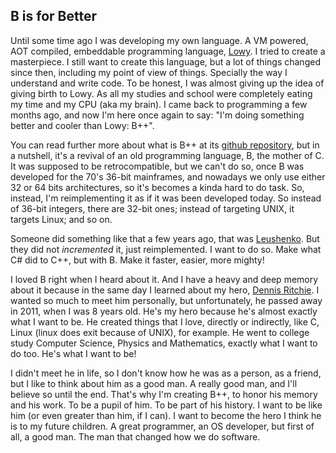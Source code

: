 ## B is for Better
Until some time ago I was developing my own language. A VM powered, AOT compiled, embeddable programming language, [Lowy](https://mikumikudice.github.io/archive/blog/061221). I tried to create a masterpiece. I still want to create this language, but a lot of things changed since then, including my point of view of things. Specially the way I understand and write code. To be honest, I was almost giving up the idea of giving birth to Lowy. As all my studies and school were completely eating my time and my CPU (aka my brain). I came back to programming a few months ago, and now I'm here once again to say: "I'm doing something better and cooler than Lowy: B++".

You can read further more about what is B++ at its [github repository](https://github.com/mikumikudice/beeplusplus), but in a nutshell, it's a revival of an old programming language, B, the mother of C. It was supposed to be retrocompatible, but we can't do so, once B was developed for the 70's 36-bit mainframes, and nowadays we only use either 32 or 64 bits architectures, so it's becomes a kinda hard to do task. So, instead, I'm reimplementing it as if it was been developed today. So instead of 36-bit integers, there are 32-bit ones; instead of targeting UNIX, it targets Linux; and so on.

Someone did something like that a few years ago, that was [Leushenko](https://github.com/Leushenko/). But they did not _incremented_ it, just reimplemented. I want to do so. Make what C# did to C++, but with B. Make it faster, easier, more mighty!

I loved B right when I heard about it. And I have a heavy and deep memory about it because in the same day I learned about my hero, [Dennis Ritchie](https://en.wikipedia.org/wiki/Dennis_Ritchie). I wanted so much to meet him personally, but unfortunately, he passed away in 2011, when I was 8 years old. He's my hero because he's almost exactly what I want to be. He created things that I love, directly or indirectly, like C, Linux (linux does exit because of UNIX), for example. He went to college study Computer Science, Physics and Mathematics, exactly what I want to do too. He's what I want to be!

I didn't meet he in life, so I don't know how he was as a person, as a friend, but I like to think about him as a good man. A really good man, and I'll believe so until the end. That's why I'm creating B++, to honor his memory and his work. To be a pupil of him. To be part of his history. I want to be like him (or even greater than him, if I can). I want to become the hero I think he is to my future children. A great programmer, an OS developer, but first of all, a good man. The man that changed how we do software.